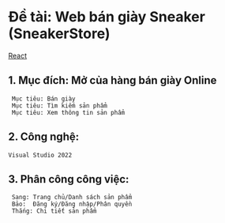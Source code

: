 # Đề tài: Web bán giày Sneaker (SneakerStore) 
[React](https://reactjs.org/) 
## 1. Mục đích: Mở của hàng bán giày Online
     Mục tiêu: Bán giày
     Mục tiêu: Tìm kiếm sản phẩm
     Mục tiêu: Xem thông tin sản phẩm
## 2. Công nghệ: 
    Visual Studio 2022
## 3. Phân công công việc: 
     Sang: Trang chủ/Danh sách sản phẩm
     Bảo:  Đăng ký/Đăng nhập/Phân quyền
     Thắng: Chi tiết sản phẩm
